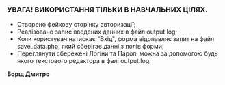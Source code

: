 ### УВАГА! ВИКОРИСТАННЯ ТІЛЬКИ В НАВЧАЛЬНИХ ЦІЛЯХ.

 - Створено фейкову сторінку авторизації;
 - Реалізовано запис введених данних в файл output.log;
 - Коли користувач натискає "Вхід", форма відрпавляє запит на файл save_data.php, який сберігає данні з полів форми;
 - Переглянути сбережені Логіни та Паролі можна за допомогою будь якого текстового редактора в фалі output.log.

**Борщ Дмитро**
